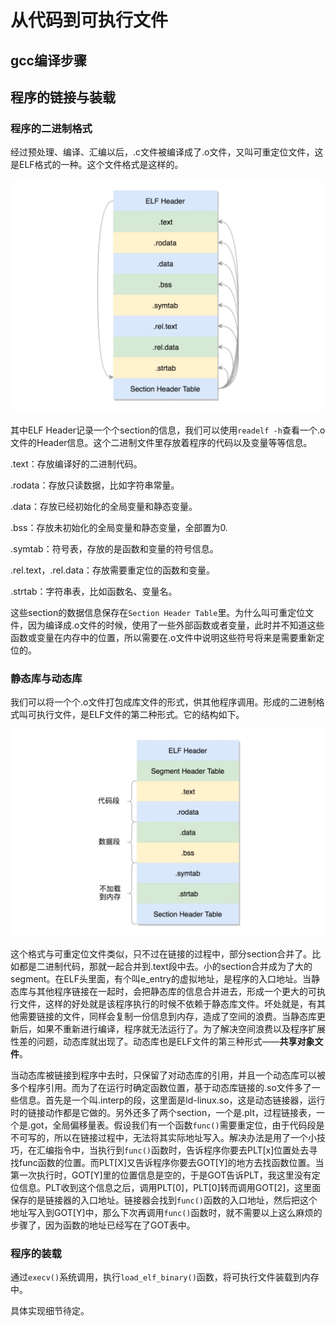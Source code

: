 # 从代码到可执行文件

## gcc编译步骤


## 程序的链接与装载

### 程序的二进制格式

经过预处理、编译、汇编以后，.c文件被编译成了.o文件，又叫可重定位文件，这是ELF格式的一种。这个文件格式是这样的。

![ELF文件头](../images/others/ELF_1.webp)

其中ELF Header记录一个个section的信息，我们可以使用`readelf -h`查看一个.o文件的Header信息。这个二进制文件里存放着程序的代码以及变量等等信息。

.text：存放编译好的二进制代码。

.rodata：存放只读数据，比如字符串常量。

.data：存放已经初始化的全局变量和静态变量。

.bss：存放未初始化的全局变量和静态变量，全部置为0.

.symtab：符号表，存放的是函数和变量的符号信息。

.rel.text，.rel.data：存放需要重定位的函数和变量。

.strtab：字符串表，比如函数名、变量名。

这些section的数据信息保存在`Section Header Table`里。为什么叫可重定位文件，因为编译成.o文件的时候，使用了一些外部函数或者变量，此时并不知道这些函数或变量在内存中的位置，所以需要在.o文件中说明这些符号将来是需要重新定位的。

### 静态库与动态库

我们可以将一个个.o文件打包成库文件的形式，供其他程序调用。形成的二进制格式叫可执行文件，是ELF文件的第二种形式。它的结构如下。

![库文件头](../images/others/ELF_2.webp)

这个格式与可重定位文件类似，只不过在链接的过程中，部分section合并了。比如都是二进制代码，那就一起合并到.text段中去。小的section合并成为了大的segment。在ELF头里面，有个叫e_entry的虚拟地址，是程序的入口地址。当静态库与其他程序链接在一起时，会把静态库的信息合并进去，形成一个更大的可执行文件，这样的好处就是该程序执行的时候不依赖于静态库文件。坏处就是，有其他需要链接的文件，同样会复制一份信息到内存，造成了空间的浪费。当静态库更新后，如果不重新进行编译，程序就无法运行了。为了解决空间浪费以及程序扩展性差的问题，动态库就出现了。动态库也是ELF文件的第三种形式——**共享对象文件**。

当动态库被链接到程序中去时，只保留了对动态库的引用，并且一个动态库可以被多个程序引用。而为了在运行时确定函数位置，基于动态库链接的.so文件多了一些信息。首先是一个叫.interp的段，这里面是ld-linux.so，这是动态链接器，运行时的链接动作都是它做的。另外还多了两个section，一个是.plt，过程链接表，一个是.got，全局偏移量表。假设我们有一个函数`func()`需要重定位，由于代码段是不可写的，所以在链接过程中，无法将其实际地址写入。解决办法是用了一个小技巧，在汇编指令中，当执行到`func()`函数时，告诉程序你要去PLT[x]位置处去寻找func函数的位置。而PLT[X]又告诉程序你要去GOT[Y]的地方去找函数位置。当第一次执行时，GOT[Y]里的位置信息是空的，于是GOT告诉PLT，我这里没有定位信息。PLT收到这个信息之后，调用PLT[0]，PLT[0]转而调用GOT[2]，这里面保存的是链接器的入口地址。链接器会找到`func()`函数的入口地址，然后把这个地址写入到GOT[Y]中，那么下次再调用`func()`函数时，就不需要以上这么麻烦的步骤了，因为函数的地址已经写在了GOT表中。

### 程序的装载

通过`execv()`系统调用，执行`load_elf_binary()`函数，将可执行文件装载到内存中。

具体实现细节待定。